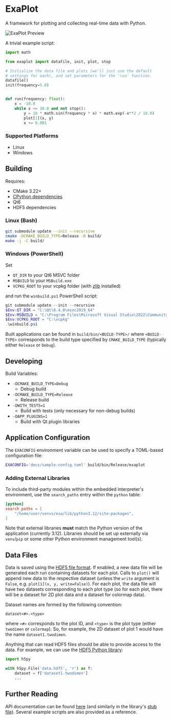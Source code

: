 # ExaPlot

A framework for plotting and collecting real-time data with Python.

![ExaPlot Preview](https://raw.githubusercontent.com/bytemarx/exaplot-gifs/5b231381077c7d591c79a28ce79b33d0f093a5ca/exaplot.gif)


A trivial example script:
```python
import math

from exaplot import datafile, init, plot, stop

# Initialize the data file and plots (we'll just use the default
# settings for each), and set parameters for the 'run' function.
datafile()
init(frequency=5.0)


def run(frequency: float):
    x = -10.0
    while x <= 10.0 and not stop():
        y = 10 * math.sin(frequency * x) * math.exp(-x**2 / 10.0)
        plot[1](x, y)
        x += 0.001
```


### Supported Platforms
- Linux
- Windows


## Building

Requires:
- CMake 3.22+
- [CPython dependencies](https://devguide.python.org/getting-started/setup-building/index.html#build-dependencies)
- Qt6
- HDF5 dependencies

### Linux (Bash)
```sh
git submodule update --init --recursive
cmake -DCMAKE_BUILD_TYPE=Release -B build/
make -j -C build/
```

### Windows (PowerShell)
Set
- `QT_DIR` to your Qt6 MSVC folder
- `MSBUILD` to your `MSBuild.exe`
- `VCPKG_ROOT` to your vcpkg folder (with [zlib](https://vcpkg.io/en/package/zlib.html) installed)

and run the `winbuild.ps1` PowerShell script:
```powershell
git submodule update --init --recursive
$Env:QT_DIR = "C:\Qt\6.4.0\msvc2019_64"
$Env:MSBUILD = "C:\Program Files\Microsoft Visual Studio\2022\Community\MSBuild\Current\Bin\MSBuild.exe"
$Env:VCPKG_ROOT = "C:\vcpkg"
.\winbuild.ps1
```

Built applications can be found in `build/bin/<BUILD-TYPE>/` where `<BUILD-TYPE>` corresponds to
the build type specified by `CMAKE_BUILD_TYPE` (typically either `Release` or `Debug`).


## Developing

Build Variables:
- `-DCMAKE_BUILD_TYPE=Debug`
    - Debug build
- `-DCMAKE_BUILD_TYPE=Release`
    - Release build
- `-DWITH_TESTS=1`
    - Build with tests (only necessary for non-debug builds)
- `-DAPP_PLUGINS=1`
    - Build with Qt plugin libraries


## Application Configuration
The `EXACONFIG` environment variable can be used to specify a TOML-based configuration file:
```sh
EXACONFIG='docs/sample-config.toml' build/bin/Release/exaplot
```

### Adding External Libraries
To include third-party modules within the embedded interpreter's environment, use the `search_paths`
entry within the `python` table:
```toml
[python]
search_paths = [
    "/home/user/venvs/exa/lib/python3.12/site-packages",
]
```
Note that external libraries **must** match the Python version of the application (currently 3.12).
Libraries should be set up externally via `venv`/`pip` or some other Python environment management
tool(s).


## Data Files
Data is saved using the [HDF5 file format](https://www.hdfgroup.org/solutions/hdf5/). If enabled,
a new data file will be generated each run containing datasets for each plot. Calls to `plot()`
will append new data to the respective dataset (unless the `write` argument is `False`, e.g.
`plot[1](x, y, write=False)`). For each plot, the data file will have two datasets corresponding to
each plot type (so for each plot, there will be a dataset for 2D plot data and a dataset for
colormap data).

Dataset names are formed by the following convention:
```
dataset<#>.<type>
```
where `<#>` corresponds to the plot ID, and `<type>` is the plot type (either `twodimen` or
`colormap`). So, for example, the 2D dataset of plot 1 would have the name `dataset1.twodimen`.

Anything that can read HDF5 files should be able to provide access to the data. For example, we can
use the [HDF5 Python library](https://docs.h5py.org/en/stable/):
```python
import h5py

with h5py.File('data.hdf5', 'r') as f:
    dataset = f['dataset1.twodimen']
    ...
```


## Further Reading
API documentation can be found [here](docs/API.md) (and similarly in the library's
[stub file](python/exaplot.pyi)). Several example scripts are also provided as a reference.

